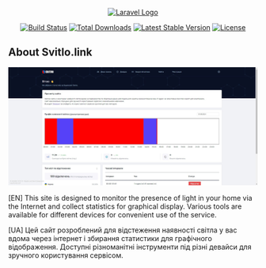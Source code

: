 <p align="center"><a href="https://laravel.com" target="_blank"><img src="https://raw.githubusercontent.com/laravel/art/master/logo-lockup/5%20SVG/2%20CMYK/1%20Full%20Color/laravel-logolockup-cmyk-red.svg" width="400" alt="Laravel Logo"></a></p>

<p align="center">
<a href="https://github.com/laravel/framework/actions"><img src="https://github.com/laravel/framework/workflows/tests/badge.svg" alt="Build Status"></a>
<a href="https://packagist.org/packages/laravel/framework"><img src="https://img.shields.io/packagist/dt/laravel/framework" alt="Total Downloads"></a>
<a href="https://packagist.org/packages/laravel/framework"><img src="https://img.shields.io/packagist/v/laravel/framework" alt="Latest Stable Version"></a>
<a href="https://packagist.org/packages/laravel/framework"><img src="https://img.shields.io/packagist/l/laravel/framework" alt="License"></a>
</p>

## About Svitlo.link

<img src="Screenshot_1.jpg" style="text-align: center">

[EN]
This site is designed to monitor the presence of light in your home via the Internet and collect statistics for graphical display. Various tools are available for different devices for convenient use of the service.

[UA]
Цей сайт розроблений для відстеження наявності світла у вас вдома через інтернет і збирання статистики для графічного відображення. Доступні різноманітні інструменти під різні девайси для зручного користування сервісом. 
